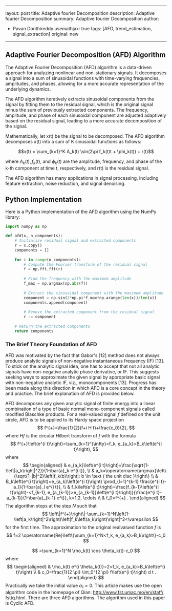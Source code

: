 
---
layout: post
title: Adaptive fourier Decomposition
description: Adaptive fourier Decomposition
summary:  Adaptive fourier Decomposition
author:
- Pavan Donthireddy
usemathjax: true
tags: [AFD, trend_estimation, signal_extraction]
original: new
---

## Adaptive Fourier Decomposition (AFD) Algorithm

The Adaptive Fourier Decomposition (AFD) algorithm is a data-driven approach for analyzing nonlinear and non-stationary signals. It decomposes a signal into a sum of sinusoidal functions with time-varying frequencies, amplitudes, and phases, allowing for a more accurate representation of the underlying dynamics.

The AFD algorithm iteratively extracts sinusoidal components from the signal by fitting them to the residual signal, which is the original signal minus the sum of previously extracted components. The frequency, amplitude, and phase of each sinusoidal component are adjusted adaptively based on the residual signal, leading to a more accurate decomposition of the signal.

Mathematically, let x(t) be the signal to be decomposed. The AFD algorithm decomposes x(t) into a sum of K sinusoidal functions as follows:

$$x(t) = \sum_{k=1}^K A_k(t)  \sin(2\pi f_k(t)t + \phi_k(t)) + r(t)$$

where $A_k(t), f_k(t),$ and $\phi_k(t)$ are the amplitude, frequency, and phase of the k-th component at time t, respectively, and r(t) is the residual signal.

The AFD algorithm has many applications in signal processing, including feature extraction, noise reduction, and signal denoising.

## Python Implementation

Here is a Python implementation of the AFD algorithm using the NumPy library:

``` python
import numpy as np

def afd(x, n_components):
    # Initialize residual signal and extracted components
    r = x.copy()
    components = []
    
    for i in range(n_components):
        # Compute the Fourier transform of the residual signal
        f = np.fft.fft(r)
        
        # Find the frequency with the maximum amplitude
        f_max = np.argmax(np.abs(f))
        
        # Extract the sinusoidal component with the maximum amplitude
        component = np.sin(2*np.pi*f_max*np.arange(len(x))/len(x))
        components.append(component)
        
        # Remove the extracted component from the residual signal
        r -= component
        
    # Return the extracted components
    return components

```


###  The Brief Theory Foundation of AFD

AFD was motivated by the fact that Gabor's [12] method does not always produce analytic signals of non-negative instantaneous frequency (IF) [13]. To stick on the analytic signal idea, one has to accept that not all analytic signals have non-negative analytic phase derivative, or IF. This suggests seeking ways to approximate the given signal by appropriate basic signal with non-negative analytic IF, viz., monocomponents [13]. Progress has been made along this direction in which AFD is a core concept in the theory and practice. The brief explanation of AFD is provided below. 

AFD decomposes any given analytic signal of finite energy into a linear combination of a type of basic normal mono-component signals called modified Blaschke products. For a real-valued signal $f$ defined on the unit circle, AFD is to be applied to its Hardy space projection
$$
f^{+}=\frac{1}{2}(f+i H f)+\frac{c_0}{2},
$$
where $H f$ is the circular Hilbert transform of $f$ with the formula
$$
f^{+}\left(e^{i t}\right)=\sum_{k=1}^{\infty}<f_k, e_{a_k}>B_k\left(e^{i t}\right),
$$
where
$$
\begin{aligned}
& e_{a_k}\left(e^{i t}\right)=\frac{\sqrt{1-\left|a_k\right|^2}}{1-\bar{a}_k e^{i t}}, \\
& a_k=\operatorname{argmax}\left\{\sqrt{1-|b|^2}\left|f_k(b)\right|: b \in \text { the unit disc }\right\} \\
& B_k\left(e^{i t}\right)=e_{a_k}\left(e^{i t}\right) \prod_{l=1}^{k-1} \frac{e^{i t}-a_l}{1-\bar{a}_l e^{i t}}, \\
& f_k\left(e^{i t}\right)=\frac{f_{k-1}\left(e^{i t}\right)-<f_{k-1}, e_{a_{k-1}}>e_{a_{k-1}}\left(e^{i t}\right)}{\frac{e^{i t}-a_{k-1}}{1-\bar{a}_{k-1} e^t}}, k=1,2, \cdots \\
& f_0=f^{+} .
\end{aligned}
$$
The algorithm stops at the step $N$ such that
$$
\left\|f^{+}\right\|-\sum_{k=1}^N\left(1-\left|a_k\right|^2\right)\left|f_k\left(a_k\right)\right|^2<\varepsilon
$$
for the first time. The approximation to the original realvalued function $f$ is
$$
f=2 \operatorname{Re}\left\{\sum_{k=1}^N<f_k, e_{a_k}>B_k\right\}-c_0
$$


$$
=\sum_{k=1}^N \rho_k(t) \cos \theta_k(t)-c_0
$$
where
$$
\begin{aligned}
& \rho_k(t) e^{i \theta_k(t)}=2<f_k, e_{a_k}>B_k\left(e^{i t}\right) \\
& c_0=\frac{1}{2 \pi} \int_0^{2 \pi} f\left(e^{i t}\right) d t .
\end{aligned}
$$
Practically we take the initial value $a_1=0$.
This article makes use the open algorithm code in the homepage of Qian: http://www.fst.umac.mo/en/staff/ fsttq.html. There are three AFD algorithms. The algorithm used in this paper is Cyclic AFD.

